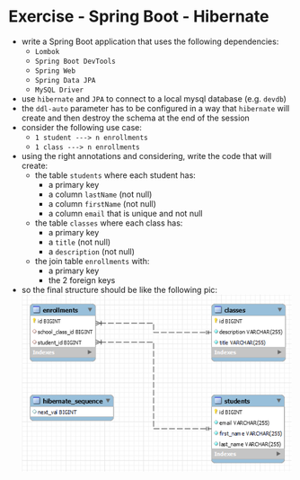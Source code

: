 # Exercise - Spring Boot - Hibernate

* write a Spring Boot application that uses the following dependencies:
    * `Lombok`
    * `Spring Boot DevTools`
    * `Spring Web`
    * `Spring Data JPA`
    * `MySQL Driver`
* use `hibernate` and `JPA` to connect to a local mysql database (e.g. `devdb`)
* the `ddl-auto` parameter has to be configured in a way that `hibernate` will create and then destroy the schema at the
  end of the session
* consider the following use case:
    * `1 student ---> n enrollments`
    * `1 class ---> n enrollments`
* using the right annotations and considering, write the code that will create:
    * the table `students` where each student has:
        * a primary key
        * a column `lastName` (not null)
        * a column `firstName` (not null)
        * a column `email` that is unique and not null
    * the table `classes` where each class has:
        * a primary key
        * a `title` (not null)
        * a `description` (not null)
    * the join table `enrollments` with:
        * a primary key
        * the 2 foreign keys
* so the final structure should be like the following pic:
  ![](er-diagram.PNG)
